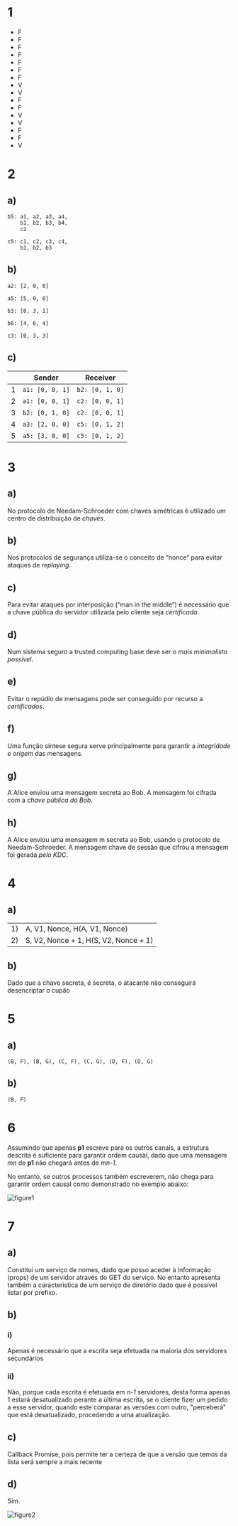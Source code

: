 # 1
- F
- F
- F
- F
- F
- F
- F
- V
- V
- F
- F
- V
- V
- F
- F
- V

# 2
## a)
```
b5: a1, a2, a3, a4,
    b1, b2, b3, b4,
    c1
```
```
c5: c1, c2, c3, c4,
    b1, b2, b3
```
## b)
```
a2: [2, 0, 0]
```
```
a5: [5, 0, 0]
```
```
b3: [0, 3, 1]
```
```
b6: [4, 6, 4]
```
```
c3: [0, 3, 3]
```

## c)
|   | Sender | Receiver |
|---|---|---|
| 1 | `a1: [0, 0, 1]` | `b2: [0, 1, 0]` |
| 2 | `a1: [0, 0, 1]` | `c2: [0, 0, 1]` |
| 3 | `b2: [0, 1, 0]` | `c2: [0, 0, 1]` |
| 4 | `a3: [2, 0, 0]` | `c5: [0, 1, 2]` |
| 5 | `a5: [3, 0, 0]` | `c5: [0, 1, 2]` |
# 3
## a)
No protocolo de Needam-Schroeder com chaves simétricas é utilizado um centro de distribuição de _chaves_.

## b) 
Nos protocolos de segurança utiliza-se o conceito de “nonce” para evitar ataques de _replaying_.

## c) 
Para evitar ataques por interposição (“man in the middle”) é necessário que a chave pública do servidor utilizada pelo cliente seja _certificada_.

## d) 
Num sistema seguro a trusted computing base deve ser _o mais minimalista possível_.

## e) 
Evitar o repúdio de mensagens pode ser conseguido por recurso a _certificados_.

## f) 
Uma função síntese segura serve principalmente para garantir a _integridade e origem_ das
mensagens.

## g) 
A Alice enviou uma mensagem secreta ao Bob. A mensagem foi cifrada com a _chave pública do Bob_.

## h) 
A Alice enviou uma mensagem m secreta ao Bob, usando o protocolo de Needam-Schroeder. A mensagem chave de sessão que cifrou a mensagem foi gerada _pelo KDC_.

# 4
## a)
| | |
|---|---|
| 1) | A, V1, Nonce, H(A, V1, Nonce) |
| 2) | S, V2, Nonce + 1, H(S, V2, Nonce + 1) |

## b)
Dado que a chave secreta, é secreta, o atacante não conseguirá desencriptar o cupão

# 5
## a)
`(B, F), (B, G), (C, F), (C, G), (D, F), (D, G)`

## b)
`(B, F)`

# 6
Assumindo que apenas __p1__ escreve para os outros canais, a estrutura descrita é suficiente para garantir ordem causal, dado que uma mensagem _mn_ de __p1__ não chegará antes de _mn-1_.

No entanto, se outros processos também escreverem, não chega para garantir ordem causal como demonstrado no exemplo abaixo:

![figure1](./resources/fig1.png)

# 7
## a)
Constitui um serviço de nomes, dado que posso aceder à informação (props) de um servidor através do GET do serviço.
No entanto apresenta também a caracteristica de um serviço de diretório dado que é possível listar por prefixo.

## b)
### i)
Apenas é necessário que a escrita seja efetuada na maioria dos servidores secundários

### ii)
Não, porque cada escrita é efetuada em _n-1_ servidores, desta forma apenas 1 estará desatualizado perante a última escrita, se o cliente fizer um pedido a esse servidor, quando este comparar as versões com outro, "perceberá" que está desatualizado, procedendo a uma atualização.

## c)
Callback Promise, pois permite ter a certeza de que a versão que temos da lista será sempre a mais recente

## d)
Sim.

![figure2](./resources/fig2.png)